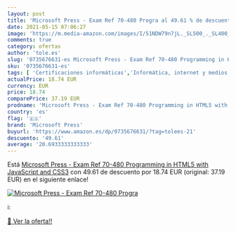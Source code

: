 ```yaml
---
layout: post
title: 'Microsoft Press - Exam Ref 70-480 Progra al 49.61 % de descuento'
date: 2021-05-15 07:06:27
image: 'https://m.media-amazon.com/images/I/51NDW79n7jL._SL500_._SL400_.jpg'
comments: true
category: ofertas
author: 'tole.es'
slug: '0735676631-es Microsoft Press - Exam Ref 70-480 Programming in HTML5...'
sku: '0735676631-es'
tags: [ 'Certificaciones informáticas','Informática, internet y medios digitales','Internet y web','Libros','Programación y desarrollo  de software','Sistemas operativos','Software y aplicaciones de negocio','microsoft','microsoft press', ]
actualPrice: 18.74 EUR
currency: EUR
price: 18.74
comparePrice: 37.19 EUR
prodname: 'Microsoft Press - Exam Ref 70-480 Programming in HTML5 with JavaScript and CSS3'
country: 'es'
flag: '🇪🇸'
brand: 'Microsoft Press'
buyurl: 'https://www.amazon.es/dp/0735676631/?tag=tolees-21'
descuento: '49.61'
average: '20.6933333333333'
---
```


Está [Microsoft Press - Exam Ref 70-480 Programming in HTML5 with JavaScript and CSS3](https://www.amazon.es/dp/0735676631/?tag=tolees-21) con 49.61 de descuento por 18.74 EUR (original: 37.19 EUR) en el siguiente enlace!

[![Microsoft Press - Exam Ref 70-480 Progra](https://m.media-amazon.com/images/I/51NDW79n7jL._SL500_._SL400_.jpg)](https://www.amazon.es/dp/0735676631/?tag=tolees-21)

ℹ️:


[🛒 Ver la oferta!!](https://www.amazon.es/dp/0735676631/?tag=tolees-21)
